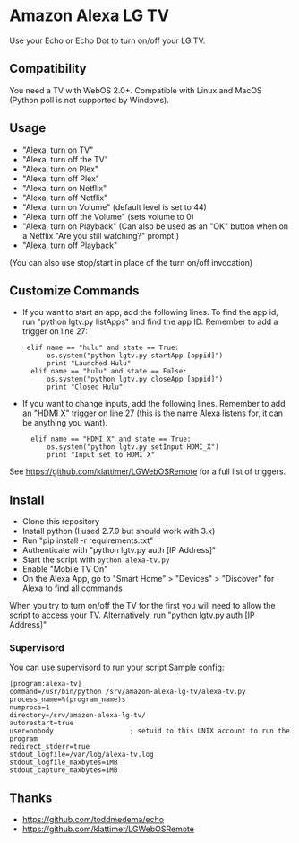 # Amazon Alexa LG TV

Use your Echo or Echo Dot to turn on/off your LG TV.

## Compatibility    

You need a TV with WebOS 2.0+. Compatible with Linux and MacOS (Python poll is not supported by Windows).

## Usage

- "Alexa, turn on TV"
- "Alexa, turn off the TV"
- "Alexa, turn on Plex"
- "Alexa, turn off Plex"
- "Alexa, turn on Netflix"
- "Alexa, turn off Netflix"
- "Alexa, turn on Volume" (default level is set to 44)
- "Alexa, turn off the Volume" (sets volume to 0)
- "Alexa, turn on Playback" (Can also be used as an "OK" button when on a Netflix "Are you still watching?" prompt.)
- "Alexa, turn off Playback"

(You can also use stop/start in place of the turn on/off invocation)

## Customize Commands
- If you want to start an app, add the following lines. To find the app id, run "python lgtv.py listApps" and find the app ID. Remember to add a trigger on line 27:

       elif name == "hulu" and state == True:
            os.system("python lgtv.py startApp [appid]")
            print "Launched Hulu"
        elif name == "hulu" and state == False:
            os.system("python lgtv.py closeApp [appid]")
            print "Closed Hulu"
            
- If you want to change inputs, add the following lines. Remember to add an "HDMI X" trigger on line 27 (this is the name Alexa listens for, it can be anything you want).

        elif name == "HDMI X" and state == True:
            os.system("python lgtv.py setInput HDMI_X")
            print "Input set to HDMI X"
            
See https://github.com/klattimer/LGWebOSRemote for a full list of triggers.

## Install

- Clone this repository
- Install python (I used 2.7.9 but should work with 3.x)
- Run "pip install -r requirements.txt"
- Authenticate with "python lgtv.py auth [IP Address]"
- Start the script with `python alexa-tv.py`
- Enable "Mobile TV On"
- On the Alexa App, go to "Smart Home" > "Devices" > "Discover" for Alexa to find all commands

When you try to turn on/off the TV for the first you will need to allow the script to access your TV. Alternatively, run "python lgtv.py auth [IP Address]"

### Supervisord

You can use supervisord to run your script
Sample config:

```
[program:alexa-tv]
command=/usr/bin/python /srv/amazon-alexa-lg-tv/alexa-tv.py
process_name=%(program_name)s
numprocs=1
directory=/srv/amazon-alexa-lg-tv/
autorestart=true
user=nobody                   ; setuid to this UNIX account to run the program
redirect_stderr=true
stdout_logfile=/var/log/alexa-tv.log
stdout_logfile_maxbytes=1MB
stdout_capture_maxbytes=1MB
```

## Thanks

- https://github.com/toddmedema/echo
- https://github.com/klattimer/LGWebOSRemote

